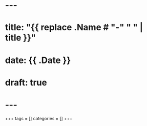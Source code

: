 # ---
# title: "{{ replace .Name # "-" " " | title }}"
# date: {{ .Date }}
# draft: true
# ---

+++
tags = []
categories = []
+++

